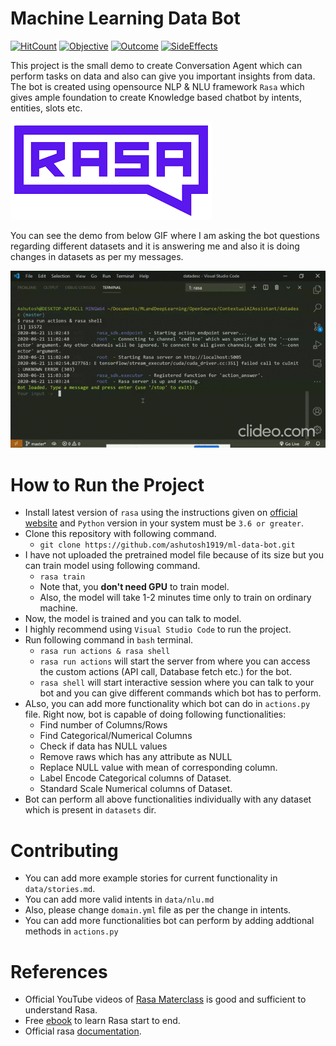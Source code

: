 # Machine Learning Data Bot

[![HitCount](http://hits.dwyl.com/ashutosh1919/ml-data-bot.svg)](http://hits.dwyl.com/ashutosh1919/ml-data-bot)    [![Objective](https://img.shields.io/badge/Python-3.7.6-important)](https://img.shields.io/badge/Python-3.7.6-important)    [![Outcome](https://img.shields.io/badge/rasa-1.19-blueviolet)](https://img.shields.io/badge/rasa-1.19-blueviolet)    [![SideEffects](https://img.shields.io/badge/PRs-welcome-informational)](https://img.shields.io/badge/PRs-welcome-informational)

This project is the small demo to create Conversation Agent which can perform tasks on data and also can give you important insights from data.
The bot is created using opensource NLP & NLU framework `Rasa` which gives ample foundation to create Knowledge based chatbot by intents, entities, slots etc.

![rasa_img](images/rasa.png)

You can see the demo from below GIF where I am asking the bot questions regarding different datasets and it is answering me and also it is doing changes in datasets as per my messages.

![demo_gif](images/ml-data-bot.gif)

# How to Run the Project
- Install latest version of `rasa` using the instructions given on [official website](https://rasa.com/docs/rasa/user-guide/installation/) and `Python` version in your system must be `3.6 or greater`.
- Clone this repository with following command.
  - `git clone https://github.com/ashutosh1919/ml-data-bot.git`
- I have not uploaded the pretrained model file because of its size but you can train model using following command.
  - `rasa train`
  - Note that, you **don't need GPU** to train model.
  - Also, the model will take 1-2 minutes time only to train on ordinary machine.
- Now, the model is trained and you can talk to model.
- I highly recommend using `Visual Studio Code` to run the project.
- Run following command in `bash` terminal.
  - `rasa run actions & rasa shell`
  - `rasa run actions` will start the server from where you can access the custom actions (API call, Database fetch etc.) for the bot.
  - `rasa shell` will start interactive session where you can talk to your bot and you can give different commands which bot has to perform.
- ALso, you can add more functionality which bot can do in `actions.py` file. Right now, bot is capable of doing following functionalities:
  - Find number of Columns/Rows
  - Find Categorical/Numerical Columns
  - Check if data has NULL values
  - Remove raws which has any attribute as NULL
  - Replace NULL value with mean of corresponding column.
  - Label Encode Categorical columns of Dataset.
  - Standard Scale Numerical columns of Dataset.
- Bot can perform all above functionalities individually with any dataset which is present in `datasets` dir.

# Contributing
- You can add more example stories for current functionality in `data/stories.md`.
- You can add more valid intents in `data/nlu.md`
- Also, please change `domain.yml` file as per the change in intents.
- You can add more functionalities bot can perform by adding addtional methods in `actions.py`

# References
- Official YouTube videos of [Rasa Materclass](https://www.youtube.com/watch?v=rlAQWbhwqLA&list=PL75e0qA87dlHQny7z43NduZHPo6qd-cRc) is good and sufficient to understand Rasa.
- Free [ebook](https://info.rasa.com/masterclass-ebook) to learn Rasa start to end.
- Official rasa [documentation](https://rasa.com/docs/).